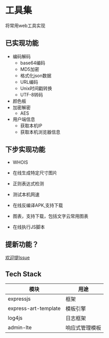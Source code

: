 # 工具集

将常用web工具实现

## 已实现功能

+ 编码解码
  + base64编码
  + MD5加密
  + 格式化json数据
  + URL编码
  + Unix时间戳转换
  + UTF-8转码
+ 颜色板
+ 加密解密
  - AES
+ 用户端信息
    - 获取本机IP
    - 获取本机浏览器信息

## 下步实现功能
+ WHOIS
+ 在线生成特定尺寸图片
+ 正则表达式检测

+ 测试本机网速
+ 在线反编译APK,支持下载
+ 图表，支持下载，包括文字云常用图表
+ 在线执行JS脚本

## 提新功能？
[欢迎提Issue](https://github.com/alanhg/toolkit/issues)

## Tech Stack
  
 | 模块|用途|
 |---|---|
 |expressjs|框架
 |express-art-template|模板引擎
 |log4js|日志框架
 |admin-lte|响应式管理模板